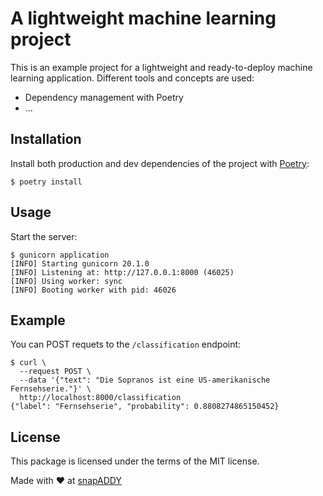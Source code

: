 # A lightweight machine learning project

This is an example project for a lightweight and ready-to-deploy machine learning application. Different tools and concepts are used:

- Dependency management with Poetry
- ...

## Installation

Install both production and dev dependencies of the project with [Poetry](https://python-poetry.org/):

```
$ poetry install
```

## Usage

Start the server:

```
$ gunicorn application
[INFO] Starting gunicorn 20.1.0
[INFO] Listening at: http://127.0.0.1:8000 (46025)
[INFO] Using worker: sync
[INFO] Booting worker with pid: 46026
```

## Example

You can POST requets to the `/classification` endpoint:

```
$ curl \
  --request POST \
  --data '{"text": "Die Sopranos ist eine US-amerikanische Fernsehserie."}' \
  http://localhost:8000/classification
{"label": "Fernsehserie", "probability": 0.8808274865150452}
```

## License

This package is licensed under the terms of the MIT license.

Made with ♥ at [snapADDY](https://snapaddy.com/)
